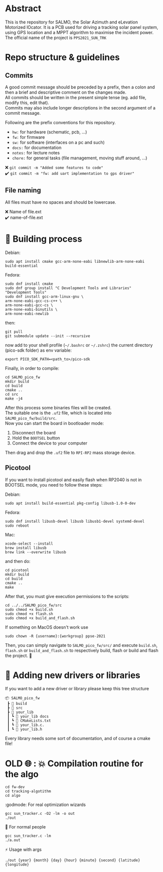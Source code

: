 # Abstract
This is the repository for SALMO, the Solar Azimuth and eLevation Motorized lOcator. It is a PCB used for driving a tracking solar panel system, using GPS location and a MPPT algorithm to maximise the incident power.  
The official name of the project is `PPS2021_SUN_TRK`

# Repo structure & guidelines

## Commits

A good commit message should be preceded by a prefix, then a colon and then a brief and descriptive comment on the changes made.  
All commits should be written in the present simple tense (eg. add file, modify this, edit that).  
Commits may also include longer descriptions in the second argument of a commit message.

Following are the prefix conventions for this repository.

- `hw:` for hardware (schematic, pcb, ...)
- `fw:` for firmware
- `sw:` for software (interfaces on a pc and such)
- `docs:` for documentation
- `notes:` for lecture notes
- `chore:` for general tasks (file management, moving stuff around, ...)

:x: `git commit -m "Added some features to code"`  
:heavy_check_mark: `git commit -m "fw: add uart implementation to gps driver"`

## File naming

All files must have no spaces and should be lowercase.

:x: Name of file.ext  
:heavy_check_mark: name-of-file.ext 

# :rainbow: Building process

Debian:

    sudo apt install cmake gcc-arm-none-eabi libnewlib-arm-none-eabi build-essential

Fedora:

    sudo dnf install cmake
    sudo dnf group install "C Development Tools and Libraries" "Development Tools"
    sudo dnf install gcc-arm-linux-gnu \
    arm-none-eabi-gcc-cs-c++ \
    arm-none-eabi-gcc-cs \
    arm-none-eabi-binutils \
    arm-none-eabi-newlib

then:

    git pull
    git submodule update --init --recursive

now add to your shell profile (`~/.bashrc` or `~/.zshrc`) the current directory (pico-sdk folder) as env variable:
 
`export PICO_SDK_PATH=<path_to>/pico-sdk`

Finally, in order to compile:

    cd SALMO_pico_fw
    mkdir build
    cd build 
    cmake ..
    cd src
    make -j4

After this process some binaries files will be created. <br>The suitable one is the `.uf2` file, which is located into `SALMO_pico_fw/build/src`.<br>
Now you can start the board in bootloader mode:
1. Disconnect the board
1. Hold the `BOOTSEL` button
1. Connect the device to your computer

Then drag and drop the `.uf2` file to `RPI-RP2` mass storage device.

## Picotool
If you want to install picotool and easily flash when RP2040 is not in BOOTSEL mode, you need to follow these steps:

Debian:

    sudo apt install build-essential pkg-config libusb-1.0-0-dev

Fedora:

    sudo dnf install libusb-devel libusb libusb1-devel systemd-devel
    sudo reboot

Mac:

    xcode-select --install
    brew install libusb
    brew link --overwrite libusb

and then do:

    cd picotool
    mkdir build
    cd build
    cmake ..
    make

After that, you must give execution permissions to the scripts:

    cd ../../SALMO_pico_fw/src
    sudo chmod +x build.sh
    sudo chmod +x flash.sh
    sudo chmod +x build_and_flash.sh

If something on MacOS doesn't work use

    sudo chown -R {username}:{workgroup} ppse-2021

Then, you can simply navigate to `SALMO_pico_fw/src/` and execute `build.sh`, `flash.sh` or `build_and_flash.sh` to respectively build, flash or build and flash the project. :nail_care:

# :briefcase: Adding new drivers or libraries
If you want to add a new driver or library please keep this tree structure
```
📦 SALMO_pico_fw
 ┣ 📂 build
 ┣ 📂 src
 ┣ 📂 your_lib
 ┃ ┗ 📂 your_lib docs
 ┃ ┗ 📜 CMakeLists.txt
 ┃ ┗ 📜 your_lib.c.
 ┃ ┗ 📜 your_lib.h
```
Every library needs some sort of documentation, and of course a cmake file!

# OLD :globe_with_meridians: : :boom: Compilation routine for the algo

    cd fw-dev
    cd tracking-algotithm
    cd algo

:godmode: For real optimization wizards

    gcc sun_tracker.c -O2 -lm -o out 
    ./out

:hatched_chick: For normal people

    gcc sun_tracker.c -lm  
    ./a.out

:zap: Usage with args

    ./out {year} {month} {day} {hour} {minute} {second} {latitude} {longitude}
